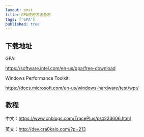 ```yaml
---
layout: post
title: GPA使用方法备忘
tags: ['GPA']
published: true
---
```


<!--more-->


## 下载地址

GPA:

https://software.intel.com/en-us/gpa/free-download


Windows Performance Toolkit:

https://docs.microsoft.com/en-us/windows-hardware/test/wpt/


## 教程

中文：https://www.cnblogs.com/TracePlus/p/4233606.html

英文：http://dev.cra0kalo.com/?p=213